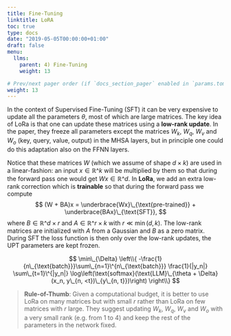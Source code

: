 ```yaml
---
title: Fine-Tuning
linktitle: LoRA
toc: true
type: docs
date: "2019-05-05T00:00:00+01:00"
draft: false
menu:
  llms:
    parent: 4) Fine-Tuning
    weight: 13

# Prev/next pager order (if `docs_section_pager` enabled in `params.toml`)
weight: 13
---
```

In the context of Supervised Fine-Tuning (SFT) it can be very expensive to update all the parameters $\theta$, most of which are large matrices. The key idea of LoRa is that one can update these matrices using a **low-rank update**. In the paper, they freeze all parameters except the matrices $W_k$, $W_q$, $W_v$ and $W_o$ (key, query, value, output) in the MHSA layers, but in principle one could do this adaptation also on the FFNN layers.

Notice that these matrices $W$ (which we assume of shape $d\times k$) are used in a linear-fashion: an input $x\in\mathbb{R}\^k$ will be multiplied by them so that during the forward pass one would get $Wx\in\mathbb{R}\^d$. In **LoRa**, we add an extra low-rank correction which is **trainable** so that during the forward pass we compute
$$
(W + BA)x = \underbrace{Wx}\_{\text{pre-trained}} + \underbrace{BAx}\_{\text{SFT}},
$$
where $B\in\mathbb{R}\^{d\times r}$ and $A\in\mathbb{R}\^{r\times k}$ with $r \ll \min(d, k)$. The low-rank matrices are initialized with $A$ from a Gaussian and $B$ as a zero matrix. During SFT the loss function is then only over the low-rank updates, the UPT parameters are kept frozen.

$$
\min\_{\Delta} \left\\{ -\frac{1}{n\_{\text{batch}}}\sum\_{n=1}\^{n\_{\text{batch}}} \frac{1}{|y_n|} \sum\_{t=1}\^{|y_n|} \log\left(\text{softmax}(\text{LLM}\_{\theta + \Delta}(x_n, y\_{n, <t})\_{y\_{n, t}})\right) \right\\}
$$

> **Rule-of-Thumb**: Given a computational budget, it is better to use LoRa on many matrices but with small $r$ rather than LoRa on few matrices with $r$ large. They suggest updating $W_k$, $W_q$, $W_v$ and $W_o$ with a very small rank (e.g. from $1$ to $4$) and keep the rest of the parameters in the network fixed.
